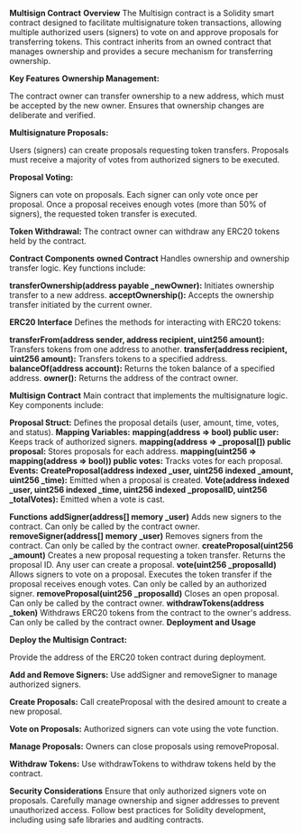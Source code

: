 **Multisign Contract**
**Overview**
The Multisign contract is a Solidity smart contract designed to facilitate multisignature token transactions, allowing multiple authorized users (signers) to vote on and approve proposals for transferring tokens. This contract inherits from an owned contract that manages ownership and provides a secure mechanism for transferring ownership.

**Key Features**
**Ownership Management:**

The contract owner can transfer ownership to a new address, which must be accepted by the new owner.
Ensures that ownership changes are deliberate and verified.

**Multisignature Proposals:**

Users (signers) can create proposals requesting token transfers.
Proposals must receive a majority of votes from authorized signers to be executed.

**Proposal Voting:**

Signers can vote on proposals. Each signer can only vote once per proposal.
Once a proposal receives enough votes (more than 50% of signers), the requested token transfer is executed.

**Token Withdrawal:**
The contract owner can withdraw any ERC20 tokens held by the contract.

**Contract Components**
**owned Contract**
Handles ownership and ownership transfer logic. Key functions include:

**transferOwnership(address payable _newOwner):** Initiates ownership transfer to a new address.
**acceptOwnership():** Accepts the ownership transfer initiated by the current owner.

**ERC20 Interface**
Defines the methods for interacting with ERC20 tokens:

**transferFrom(address sender, address recipient, uint256 amount):** Transfers tokens from one address to another.
**transfer(address recipient, uint256 amount):** Transfers tokens to a specified address.
**balanceOf(address account):** Returns the token balance of a specified address.
**owner():** Returns the address of the contract owner.

**Multisign Contract**
Main contract that implements the multisignature logic. Key components include:

**Proposal Struct:** Defines the proposal details (user, amount, time, votes, and status).
**Mapping Variables:**
**mapping(address => bool) public user:** Keeps track of authorized signers.
**mapping(address => _proposal[]) public proposal:** Stores proposals for each address.
**mapping(uint256 => mapping(address => bool)) public votes:** Tracks votes for each proposal.
**Events:**
**CreateProposal(address indexed _user, uint256 indexed _amount, uint256 _time):** Emitted when a proposal is created.
**Vote(address indexed _user, uint256 indexed _time, uint256 indexed _proposalID, uint256 _totalVotes):** Emitted when a vote is cast.

**Functions**
**addSigner(address[] memory _user)**
Adds new signers to the contract.
Can only be called by the contract owner.
**removeSigner(address[] memory _user)**
Removes signers from the contract.
Can only be called by the contract owner.
**createProposal(uint256 _amount)**
Creates a new proposal requesting a token transfer.
Returns the proposal ID.
Any user can create a proposal.
**vote(uint256 _proposalId)**
Allows signers to vote on a proposal.
Executes the token transfer if the proposal receives enough votes.
Can only be called by an authorized signer.
**removeProposal(uint256 _proposalId)**
Closes an open proposal.
Can only be called by the contract owner.
**withdrawTokens(address _token)**
Withdraws ERC20 tokens from the contract to the owner's address.
Can only be called by the contract owner.
**Deployment and Usage**

**Deploy the Multisign Contract:**

Provide the address of the ERC20 token contract during deployment.

**Add and Remove Signers:**
Use addSigner and removeSigner to manage authorized signers.

**Create Proposals:**
Call createProposal with the desired amount to create a new proposal.

**Vote on Proposals:**
Authorized signers can vote using the vote function.

**Manage Proposals:**
Owners can close proposals using removeProposal.

**Withdraw Tokens:**
Use withdrawTokens to withdraw tokens held by the contract.

**Security Considerations**
Ensure that only authorized signers vote on proposals.
Carefully manage ownership and signer addresses to prevent unauthorized access.
Follow best practices for Solidity development, including using safe libraries and auditing contracts.

